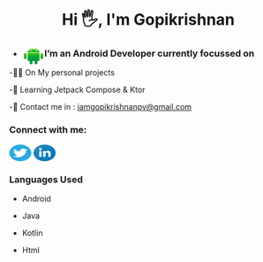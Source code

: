 <H1 align="center">Hi 🖐️, I'm Gopikrishnan</H1>
<ul>
<li>
<img align="left" src="https://raw.githubusercontent.com/goputtanz/goputtanz/main/images/android.svg" alt="icon" height="30" width="40"/>
<H3>I’m an Android Developer currently focussed on</H3>
</li>
</ul>
-👨‍💻 On My personal projects

-🌱 Learning Jetpack Compose & Ktor

-🤙 Contact me in : iamgopikrishnanpv@gmail.com
<h3 align="left">Connect with me:</h3>
<p align="left">
<a href="https://twitter.com/Gopikrishnnpv" target="blank"><img align="center" src="https://raw.githubusercontent.com/goputtanz/goputtanz/main/images/twitter.svg" alt="gopi" height="30" width="40" /></a>
<a href="https://www.linkedin.com/in/gopi-krishnan-b46314210" target="blank"><img align="center" src="https://raw.githubusercontent.com/goputtanz/goputtanz/main/images/linkedin.svg" alt="linkedin" height="30" width="40" /></a>
</p>
<H3>Languages Used</H3>

- Android

- Java


- Kotlin


- Html

